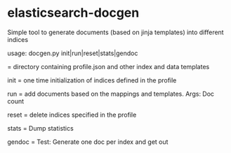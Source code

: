 # elasticsearch-docgen
Simple tool to generate documents (based on jinja templates) into different indices


usage:  docgen.py <profile diretory> init|run|reset|stats|gendoc
  
  <profile directory> = directory containing profile.json and other index and data templates
  
  init = one time initialization of indices defined in the profile
  
  run =  add documents based on the mappings and templates. Args: Doc count
  
  reset = delete indices specified in the profile
  
  stats = Dump statistics
  
  gendoc = Test: Generate one doc per index and get out

